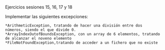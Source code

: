 Ejercicios sesiones 15, 16, 17 y 18

Implementar las siguientes excepciones:

    *ArithmeticException, tratando de hacer una división entre dos números, siendo el que divide 0.
    *ArrayIndexOutofBoundsException, con un array de 6 elementos, tratando de alcanzar el noveno elemento
    *FileNotFoundException,tratando de acceder a un fichero que no existe